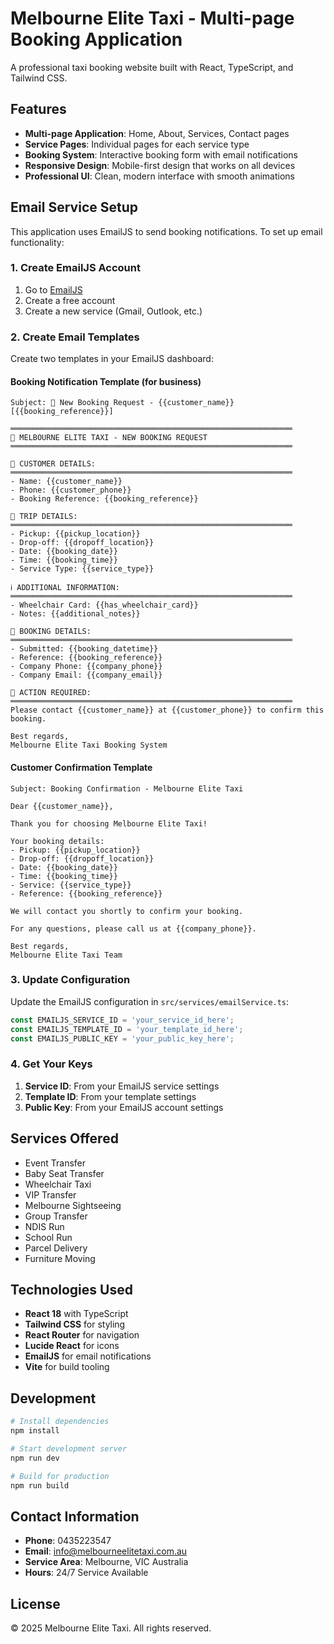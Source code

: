 # Melbourne Elite Taxi - Multi-page Booking Application

A professional taxi booking website built with React, TypeScript, and Tailwind CSS.

## Features

- **Multi-page Application**: Home, About, Services, Contact pages
- **Service Pages**: Individual pages for each service type
- **Booking System**: Interactive booking form with email notifications
- **Responsive Design**: Mobile-first design that works on all devices
- **Professional UI**: Clean, modern interface with smooth animations

## Email Service Setup

This application uses EmailJS to send booking notifications. To set up email functionality:

### 1. Create EmailJS Account
1. Go to [EmailJS](https://www.emailjs.com/)
2. Create a free account
3. Create a new service (Gmail, Outlook, etc.)

### 2. Create Email Templates
Create two templates in your EmailJS dashboard:

#### Booking Notification Template (for business)
```
Subject: 🚖 New Booking Request - {{customer_name}} [{{booking_reference}}]

═══════════════════════════════════════════════════════════════
🚖 MELBOURNE ELITE TAXI - NEW BOOKING REQUEST
═══════════════════════════════════════════════════════════════

👤 CUSTOMER DETAILS:
═══════════════════════════════════════════════════════════════
- Name: {{customer_name}}
- Phone: {{customer_phone}}
- Booking Reference: {{booking_reference}}

🚗 TRIP DETAILS:
═══════════════════════════════════════════════════════════════
- Pickup: {{pickup_location}}
- Drop-off: {{dropoff_location}}
- Date: {{booking_date}}
- Time: {{booking_time}}
- Service Type: {{service_type}}

ℹ️ ADDITIONAL INFORMATION:
═══════════════════════════════════════════════════════════════
- Wheelchair Card: {{has_wheelchair_card}}
- Notes: {{additional_notes}}

📅 BOOKING DETAILS:
═══════════════════════════════════════════════════════════════
- Submitted: {{booking_datetime}}
- Reference: {{booking_reference}}
- Company Phone: {{company_phone}}
- Company Email: {{company_email}}

🔔 ACTION REQUIRED:
═══════════════════════════════════════════════════════════════
Please contact {{customer_name}} at {{customer_phone}} to confirm this booking.

Best regards,
Melbourne Elite Taxi Booking System
```

#### Customer Confirmation Template
```
Subject: Booking Confirmation - Melbourne Elite Taxi

Dear {{customer_name}},

Thank you for choosing Melbourne Elite Taxi!

Your booking details:
- Pickup: {{pickup_location}}
- Drop-off: {{dropoff_location}}
- Date: {{booking_date}}
- Time: {{booking_time}}
- Service: {{service_type}}
- Reference: {{booking_reference}}

We will contact you shortly to confirm your booking.

For any questions, please call us at {{company_phone}}.

Best regards,
Melbourne Elite Taxi Team
```

### 3. Update Configuration
Update the EmailJS configuration in `src/services/emailService.ts`:

```typescript
const EMAILJS_SERVICE_ID = 'your_service_id_here';
const EMAILJS_TEMPLATE_ID = 'your_template_id_here';
const EMAILJS_PUBLIC_KEY = 'your_public_key_here';
```

### 4. Get Your Keys
1. **Service ID**: From your EmailJS service settings
2. **Template ID**: From your template settings
3. **Public Key**: From your EmailJS account settings

## Services Offered

- Event Transfer
- Baby Seat Transfer
- Wheelchair Taxi
- VIP Transfer
- Melbourne Sightseeing
- Group Transfer
- NDIS Run
- School Run
- Parcel Delivery
- Furniture Moving

## Technologies Used

- **React 18** with TypeScript
- **Tailwind CSS** for styling
- **React Router** for navigation
- **Lucide React** for icons
- **EmailJS** for email notifications
- **Vite** for build tooling

## Development

```bash
# Install dependencies
npm install

# Start development server
npm run dev

# Build for production
npm run build
```

## Contact Information

- **Phone**: 0435223547
- **Email**: info@melbourneelitetaxi.com.au
- **Service Area**: Melbourne, VIC Australia
- **Hours**: 24/7 Service Available

## License

© 2025 Melbourne Elite Taxi. All rights reserved.